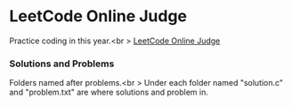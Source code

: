 # LeetCode Online Judge
Practice coding in this year.<br \>
[LeetCode Online Judge](https://leetcode.com/)
### Solutions and Problems
Folders named after problems.<br \>
Under each folder named "solution.c" and "problem.txt" are where solutions and problem in.
